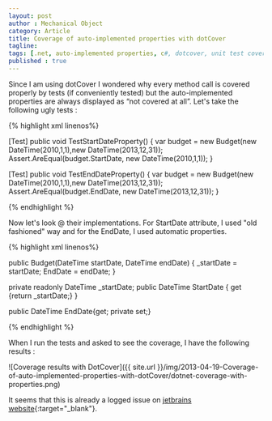 ```yaml
---
layout: post
author : Mechanical Object
category: Article
title: Coverage of auto-implemented properties with dotCover
tagline: 
tags: [.net, auto-implemented properties, c#, dotcover, unit test coverage]
published : true
---
```

Since I am using dotCover I wondered why every method call is covered properly by tests (if conveniently 
tested) but the auto-implemented properties are always displayed as “not covered at all”. Let's take the 
following ugly tests :

<!--more-->

{% highlight xml linenos%}

[Test]
public void TestStartDateProperty()
{
    var budget = new Budget(new DateTime(2010,1,1),new DateTime(2013,12,31));
    Assert.AreEqual(budget.StartDate, new DateTime(2010,1,1));
}

[Test]
public void TestEndDateProperty()
{
    var budget = new Budget(new DateTime(2010,1,1),new DateTime(2013,12,31));
    Assert.AreEqual(budget.EndDate, new DateTime(2013,12,31));
}

{% endhighlight %}


Now let's look @ their implementations. For StartDate attribute, I used "old fashioned" way and for 
the EndDate, I used automatic properties.

{% highlight xml linenos%}

public Budget(DateTime startDate, DateTime endDate)
{
   _startDate = startDate;
   EndDate = endDate;
}

private readonly DateTime _startDate;
public DateTime StartDate
{
   get {return _startDate;}
}

public DateTime EndDate{get; private set;}

{% endhighlight %}

When I run the tests and asked to see the coverage, I have the following results : 

![Coverage results with DotCover]({{ site.url }}/img/2013-04-19-Coverage-of-auto-implemented-properties-with-dotCover/dotnet-coverage-with-properties.png)


It seems that this is already a logged issue on [jetbrains website](https://youtrack.jetbrains.com/issue/DCVR-4103){:target="_blank"}.